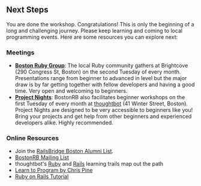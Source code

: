 ## Next Steps

You are done the workshop. Congratulations! This is only the beginning of a long
and challenging journey. Please keep learning and coming to local programming events. Here are
some resources you can explore next:

### Meetings

 * **[Boston Ruby Group](http://bostonrb.org/)**: The local Ruby community gathers at Brightcove (290 Congress St, Boston) on the second Tuesday of every month. Presentations range from beginner to advanced in level but the major draw is by far getting together with fellow developers and having a good time. Very open and welcoming to beginners.
 * **[Project Nights](http://bostonrb.org/)**: BostonRB also facilitates beginner workshops on the first Tuesday of every month at [thoughtbot](http://thoughtbot.com) (41 Winter Street, Boston). Project Nights are designed to be very accessible to beginners like you! Bring your projects and get help from other beginners and experienced developers alike. Highly recommended.

### Online Resources
 * Join the [RailsBridge Boston Alumni List](https://groups.google.com/forum/#!forum/railsbridge-boston-alumni). 
 * [BostonRB Mailing List](https://groups.google.com/forum/#!forum/boston-rubygroup) 
 * thoughtbot's [Ruby](https://learn.thoughtbot.com/ruby) and [Rails](https://learn.thoughtbot.com/rails) learning trails map out the path
 * [Learn to Program by Chris Pine](http://pragprog.com/book/ltp2/learn-to-program)
 * [Ruby on Rails Tutorial](http://ruby.railstutorial.org/)
 
